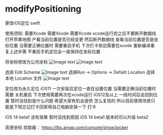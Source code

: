 # modifyPositioning
更改iOS定位 swift

使用须知: 需要Xcode 需要Xcode 需要Xcode xcode运行完之后不要断开数据线 打开苹果地图 产看当前位置是否已经变更 然后断开数据线 查看当前位置是否是坐标位置 当需要正确位置时 需要重启手机 下次打卡依旧需要在xcode 重新编译重复上述步骤 不重启手机定位会一直保持在坐标位置

将坐标修改为公司坐标
![Image text](https://raw.githubusercontent.com/yiruchujian/modifyPositioning/master/image-folder/2.jpeg)
![Image text](https://raw.githubusercontent.com/yiruchujian/modifyPositioning/master/image-folder/4.jpeg)

选择 Edit Scheme
![Image text](https://raw.githubusercontent.com/yiruchujian/modifyPositioning/master/image-folder/1.png)
选择Run -> Options -> Defailt Location 选择本地 Location 文件
![Image text](https://raw.githubusercontent.com/yiruchujian/modifyPositioning/master/image-folder/2.png)


定位改为永久定位 iOS11 一次安装后定位一直在设置位置 当需要正确当前位置时需要 关机重启 
下次使用需要再次在xcode运行
iOS12及以上 一段时间后会回到位置 暂时没找到是什么问题 希望大家有机会提供 怎么复现的
所以目前使用场景只能是下班忘记打卡回家用自己电脑安装一下 打卡

iOS 14 beta1 没有效果 暂时没找到原因
iOS 14 beta1 版本的可以升级 beta2

高德坐标 拾取器： https://lbs.amap.com/console/show/picker

